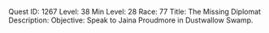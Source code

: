 Quest ID: 1267
Level: 38
Min Level: 28
Race: 77
Title: The Missing Diplomat
Description: 
Objective: Speak to Jaina Proudmore in Dustwallow Swamp.
